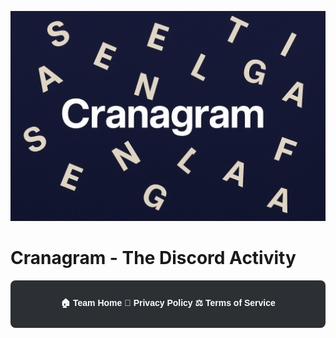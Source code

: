 ![Cranagram](cranagram-banner.png)
# Cranagram - The Discord Activity 

<div style="
  background-color:#2c2f33;
  padding: 12px;
  display:flex;
  justify-content:center;
  gap: 30px;
  border-radius: 8px;
  margin-bottom: 20px;
">

  <a href="index.html" style="color:white; text-decoration:none; font-weight:bold; font-family:Arial, sans-serif;">🏠 Team Home</a>
  <a href="privacy-policy.html" style="color:white; text-decoration:none; font-weight:bold; font-family:Arial, sans-serif;">📜 Privacy Policy</a>
  <a href="terms-of-service.html" style="color:white; text-decoration:none; font-weight:bold; font-family:Arial, sans-serif;">⚖️ Terms of Service</a>

</div>




